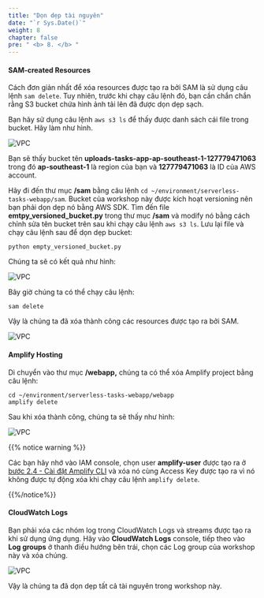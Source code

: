 ```yaml
---
title: "Dọn dẹp tài nguyên"
date: "`r Sys.Date()`"
weight: 8
chapter: false
pre: " <b> 8. </b> "
---
```


#### SAM-created Resources

Cách đơn giản nhất để xóa resources được tạo ra bởi SAM là sử dụng câu lệnh `sam delete`. Tuy nhiên, trước khi chạy câu lệnh đó, bạn cần chắn chắn rằng S3 bucket chứa hình ảnh tải lên đã được dọn dẹp sạch.

Bạn hãy sử dụng câu lệnh `aws s3 ls` để thấy được danh sách cái file trong bucket. Hãy làm như hình.

![VPC](/images/8.clean/8-1new.png)

Bạn sẽ thấy bucket tên **uploads-tasks-app-ap-southeast-1-127779471063** trong đó **ap-southeast-1** là region của bạn và **127779471063** là ID của AWS account.

Hãy đi đến thư mục **/sam** bằng câu lệnh `cd ~/environment/serverless-tasks-webapp/sam`. Bucket của workshop này được kích hoạt versioning nên bạn phải dọn dẹp nó bằng AWS SDK. Tìm đến file **emtpy_versioned_bucket.py** trong thư mục **/sam** và modify nó bằng cách chỉnh sửa tên bucket trên sau khi chạy câu lệnh `aws s3 ls`. Lưu lại file và chạy câu lệnh sau để dọn dẹp bucket:

```
python empty_versioned_bucket.py

```

Chúng ta sẽ có kết quả như hình:

![VPC](/images/8.clean/8-2.png)

Bây giờ chúng ta có thể chạy câu lệnh:

```
sam delete
```

Vậy là chúng ta đã xóa thành công các resources được tạo ra bởi SAM.

![VPC](/images/8.clean/8-3.png)

#### Amplify Hosting

Di chuyển vào thư mục **/webapp,** chúng ta có thể xóa Amplify project bằng câu lệnh:

```
cd ~/environment/serverless-tasks-webapp/webapp
amplify delete

```

Sau khi xóa thành công, chúng ta sẽ thấy như hình:

![VPC](/images/8.clean/8-4.png)

{{% notice warning %}}

Các bạn hãy nhớ vào IAM console, chọn user **amplify-user** được tạo ra ở [bước 2.4 - Cài đặt Amplify CLI](/vi/2-prerequiste/2.4-installamplifycli) và xóa nó cùng Access Key được tạo ra vì nó không được tự động xóa khi chạy câu lệnh `amplify delete`.

{{%/notice%}}

#### CloudWatch Logs

Bạn phải xóa các nhóm log trong CloudWatch Logs và streams được tạo ra khi sử dụng ứng dụng. Hãy vào **CloudWatch Logs** console, tiếp theo vào **Log groups** ở thanh điều hướng bên trái, chọn các Log group của workshop này và xóa chúng.

![VPC](/images/8.clean/8-5new.png)

Vậy là chúng ta đã dọn dẹp tất cả tài nguyên trong workshop này.
